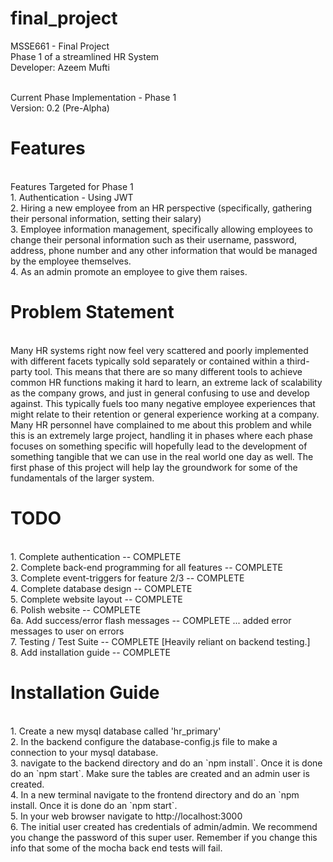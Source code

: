 # final_project
MSSE661 - Final Project
<br>Phase 1 of a streamlined HR System
<br>Developer: Azeem Mufti

<br>Current Phase Implementation - Phase 1
<br>Version: 0.2 (Pre-Alpha)

<h1>Features</h1>
<br>Features Targeted for Phase 1
<br>1. Authentication - Using JWT
<br>2. Hiring a new employee from an HR perspective (specifically, gathering their personal information, setting their salary)
<br>3. Employee information management, specifically allowing employees to change their personal information such as their username, password, address, phone number and any other information that would be managed by the employee themselves.
<br>4. As an admin promote an employee to give them raises.

<h1>Problem Statement</h1>
<br>Many HR systems right now feel very scattered and poorly implemented with different facets typically sold separately or contained within a third-party tool. This means that there are so many different tools to achieve common HR functions making it hard to learn, an extreme lack of scalability as the company grows, and just in general confusing to use and develop against. This typically fuels too many negative employee experiences that might relate to their retention or general experience working at a company. Many HR personnel have complained to me about this problem and while this is an extremely large project, handling it in phases where each phase focuses on something specific will hopefully lead to the development of something tangible that we can use in the real world one day as well. The first phase of this project will help lay the groundwork for some of the fundamentals of the larger system.

<h1>TODO</h1>
<br>1. Complete authentication  -- COMPLETE
<br>2. Complete back-end programming for all features -- COMPLETE
<br>3. Complete event-triggers for feature 2/3 -- COMPLETE
<br>4. Complete database design -- COMPLETE
<br>5. Complete website layout -- COMPLETE
<br>6. Polish website -- COMPLETE
<br>   6a. Add success/error flash messages -- COMPLETE ... added error messages to user on errors
<br>7. Testing / Test Suite -- COMPLETE [Heavily reliant on backend testing.]
<br>8. Add installation guide -- COMPLETE

<h1>Installation Guide</h1>
<br>1. Create a new mysql database called 'hr_primary'
<br>2. In the backend configure the database-config.js file to make a connection to your mysql database.
<br>3. navigate to the backend directory and do an `npm install`. Once it is done do an `npm start`. Make sure the tables are created and an admin user is created.
<br>4. In a new terminal navigate to the frontend directory and do an `npm install. Once it is done do an `npm start`.
<br>5. In your web browser navigate to http://localhost:3000
<br>6. The initial user created has credentials of admin/admin. We recommend you change the password of this super user. Remember if you change this info that some of the mocha back end tests will fail. 